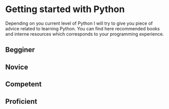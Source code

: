 # Getting started with Python

Depending on you current level of Python I will try to give you piece of advice 
related to learning Python. You can find here recommended books and interne
resources  which corresponds to your programming experience.

## Begginer

## Novice

## Competent

## Proficient


